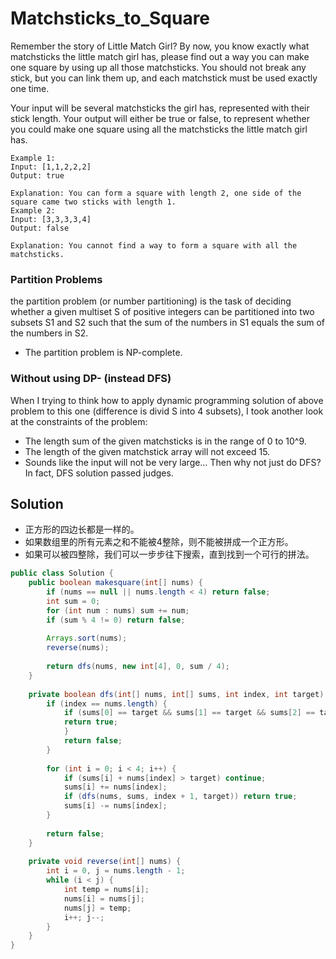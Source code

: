  # Matchsticks_to_Square
 Remember the story of Little Match Girl? By now, you know exactly what matchsticks the little match girl has, please find out a way you can make one square by using up all those matchsticks. You should not break any stick, but you can link them up, and each matchstick must be used exactly one time.

Your input will be several matchsticks the girl has, represented with their stick length. Your output will either be true or false, to represent whether you could make one square using all the matchsticks the little match girl has.


```
Example 1:
Input: [1,1,2,2,2]
Output: true

Explanation: You can form a square with length 2, one side of the square came two sticks with length 1.
Example 2:
Input: [3,3,3,3,4]
Output: false

Explanation: You cannot find a way to form a square with all the matchsticks.
```

### Partition Problems
the partition problem (or number partitioning) is the task of deciding whether a given multiset S of positive integers can be partitioned into two subsets S1 and S2 such that the sum of the numbers in S1 equals the sum of the numbers in S2. 
- The partition problem is NP-complete.

### Without using DP- (instead DFS)
When I trying to think how to apply dynamic programming solution of above problem to this one (difference is divid S into 4 subsets), I took another look at the constraints of the problem:

- The length sum of the given matchsticks is in the range of 0 to 10^9.
- The length of the given matchstick array will not exceed 15.
- Sounds like the input will not be very large… Then why not just do DFS? In fact, DFS solution passed judges.

## Solution
- 正方形的四边长都是一样的。
- 如果数组里的所有元素之和不能被4整除，则不能被拼成一个正方形。
- 如果可以被四整除，我们可以一步步往下搜索，直到找到一个可行的拼法。

```java
public class Solution {
    public boolean makesquare(int[] nums) {
    	if (nums == null || nums.length < 4) return false;
        int sum = 0;
        for (int num : nums) sum += num;
        if (sum % 4 != 0) return false;
        
        Arrays.sort(nums);
        reverse(nums);
        
    	return dfs(nums, new int[4], 0, sum / 4);
    }
    
    private boolean dfs(int[] nums, int[] sums, int index, int target) {
    	if (index == nums.length) {
    	    if (sums[0] == target && sums[1] == target && sums[2] == target) {
    		return true;
    	    }
    	    return false;
    	}
    	
    	for (int i = 0; i < 4; i++) {
    	    if (sums[i] + nums[index] > target) continue;
    	    sums[i] += nums[index];
            if (dfs(nums, sums, index + 1, target)) return true;
    	    sums[i] -= nums[index];
    	}
    	
    	return false;
    }
    
    private void reverse(int[] nums) {
        int i = 0, j = nums.length - 1;
        while (i < j) {
            int temp = nums[i];
            nums[i] = nums[j];
            nums[j] = temp;
            i++; j--;
        }
    }
}
```